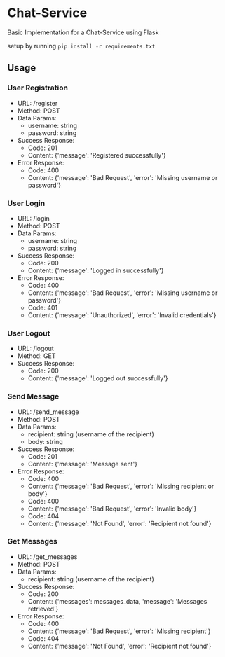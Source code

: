 # Chat-Service
Basic Implementation for a Chat-Service using Flask

setup by running  ```pip install -r requirements.txt```
## Usage

### User Registration
- URL: /register
- Method: POST
- Data Params:
    - username: string
    - password: string
- Success Response:
    - Code: 201
    - Content: {'message': 'Registered successfully'}
- Error Response:
    - Code: 400
    - Content: {'message': 'Bad Request', 'error': 'Missing username or password'}

### User Login
- URL: /login
- Method: POST
- Data Params:
    - username: string
    - password: string
- Success Response:
    - Code: 200
    - Content: {'message': 'Logged in successfully'}
- Error Response:
    - Code: 400
    - Content: {'message': 'Bad Request', 'error': 'Missing username or password'}
    - Code: 401
    - Content: {'message': 'Unauthorized', 'error': 'Invalid credentials'}

### User Logout
- URL: /logout
- Method: GET
- Success Response:
    - Code: 200
    - Content: {'message': 'Logged out successfully'}

### Send Message
- URL: /send_message
- Method: POST
- Data Params:
    - recipient: string (username of the recipient)
    - body: string
- Success Response:
    - Code: 201
    - Content: {'message': 'Message sent'}
- Error Response:
    - Code: 400
    - Content: {'message': 'Bad Request', 'error': 'Missing recipient or body'}
    - Code: 400
    - Content: {'message': 'Bad Request', 'error': 'Invalid body'}
    - Code: 404
    - Content: {'message': 'Not Found', 'error': 'Recipient not found'}

### Get Messages
- URL: /get_messages
- Method: POST
- Data Params:
    - recipient: string (username of the recipient)
- Success Response:
    - Code: 200
    - Content: {'messages': messages_data, 'message': 'Messages retrieved'}
- Error Response:
    - Code: 400
    - Content: {'message': 'Bad Request', 'error': 'Missing recipient'}
    - Code: 404
    - Content: {'message': 'Not Found', 'error': 'Recipient not found'}